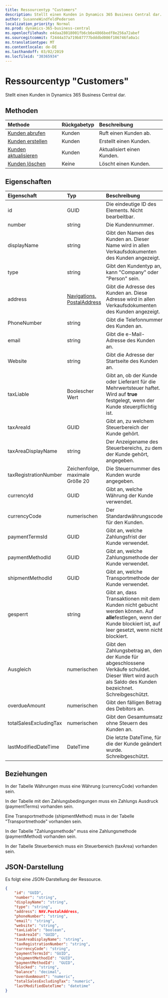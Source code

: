 ```yaml
---
title: Ressourcentyp "Customers"
description: Stellt einen Kunden in Dynamics 365 Business Central dar.
author: SusanneWindfeldPedersen
localization_priority: Normal
ms.prod: dynamics-365-business-central
ms.openlocfilehash: e4daa28018001fb6cb6e4866bedf8e256a72abef
ms.sourcegitcommit: f2444a37a719b87777bdddbd086f106746fa0a1c
ms.translationtype: MT
ms.contentlocale: de-DE
ms.lasthandoff: 03/02/2019
ms.locfileid: "30365934"
---
```

# <a name="customers-resource-type"></a>Ressourcentyp "Customers"
Stellt einen Kunden in Dynamics 365 Business Central dar.

## <a name="methods"></a>Methoden

| Methode                                              |Rückgabetyp| Beschreibung      |
|:----------------------------------------------------|:----------|:-----------------|
|[Kunden abrufen](../api/dynamics-customer-get.md)      |Kunden   |Ruft einen Kunden ab.   |
|[Kunden erstellen](../api/dynamics-create-customer.md)|Kunden   |Erstellt einen Kunden.|
|[Kunden aktualisieren](../api/dynamics-customer-update.md)|Kunden   |Aktualisiert einen Kunden.|
|[Kunden löschen](../api/dynamics-customer-delete.md)|Keine        |Löscht einen Kunden.|

## <a name="properties"></a>Eigenschaften
| Eigenschaft    | Typ     |Beschreibung|
|:------------|:---------|:----------|
|id           |GUID      |Die eindeutige ID des Elements. Nicht bearbeitbar.|
|number       |string    |Die Kundennummer.|
|displayName  |string    |Gibt den Namen des Kunden an. Dieser Name wird in allen Verkaufsdokumenten des Kunden angezeigt.|
|type         |string    |Gibt den Kundentyp an, kann "Company" oder "Person" sein.|
|address      |[Navigations. PostalAddress](../resources/dynamics-complextypes.md)|Gibt die Adresse des Kunden an. Diese Adresse wird in allen Verkaufsdokumenten des Kunden angezeigt.|
|PhoneNumber  |string    |Gibt die Telefonnummer des Kunden an.|
|email        |string    |Gibt die e-Mail-Adresse des Kunden an.|
|Website      |string    |Gibt die Adresse der Startseite des Kunden an.|
|taxLiable    |Boolescher Wert   |Gibt an, ob der Kunde oder Lieferant für die Mehrwertsteuer haftet. Wird auf **true** festgelegt, wenn der Kunde steuerpflichtig ist.|
|taxAreaId    |GUID      |Gibt an, zu welchem Steuerbereich der Kunde gehört.|
|taxAreaDisplayName|string|Der Anzeigename des Steuerbereichs, zu dem der Kunde gehört, angegeben.|
|taxRegistrationNumber|Zeichenfolge, maximale Größe 20|Die Steuernummer des Kunden wurde angegeben.|
|currencyId   |GUID      |Gibt an, welche Währung der Kunde verwendet.|
|currencyCode |numerischen   |Der Standardwährungscode für den Kunden.|
|paymentTermsId|GUID     |Gibt an, welche Zahlungsfrist der Kunde verwendet.|
|paymentMethodId|GUID    |Gibt an, welche Zahlungsmethode der Kunde verwendet.|
|shipmentMethodId|GUID   |Gibt an, welche Transportmethode der Kunde verwendet.|
|gesperrt      |string    |Gibt an, dass Transaktionen mit dem Kunden nicht gebucht werden können. Auf **alle**festlegen, wenn der Kunde blockiert ist, auf leer gesetzt, wenn nicht blockiert.|
|Ausgleich      |numerischen   |Gibt den Zahlungsbetrag an, den der Kunde für abgeschlossene Verkäufe schuldet. Dieser Wert wird auch als Saldo des Kunden bezeichnet. Schreibgeschützt.|
|overdueAmount|numerischen   |Gibt den fälligen Betrag des Debitors an.|
|totalSalesExcludingTax|numerischen|Gibt den Gesamtumsatz ohne Steuern des Kunden an.|
|lastModifiedDateTime|DateTime|Die letzte DateTime, für die der Kunde geändert wurde. Schreibgeschützt.|  


## <a name="relationships"></a>Beziehungen
In der Tabelle Währungen muss eine Währung (currencyCode) vorhanden sein.

In der Tabelle mit den Zahlungsbedingungen muss ein Zahlungs Ausdruck (paymentTerms) vorhanden sein.

Eine Transportmethode (shipmentMethod) muss in der Tabelle "Transportmethode" vorhanden sein.

In der Tabelle "Zahlungsmethode" muss eine Zahlungsmethode (paymentMethod) vorhanden sein.

In der Tabelle Steuerbereich muss ein Steuerbereich (taxArea) vorhanden sein.

## <a name="json-representation"></a>JSON-Darstellung

Es folgt eine JSON-Darstellung der Ressource.


```json
{
    "id": "GUID",
    "number": "string",
    "displayName": "string",
    "type": "string",
    "address": NAV.PostalAddress,
    "phoneNumber": "string",
    "email": "string",
    "website": "string",
    "taxLiable": "boolean",
    "taxAreaId": "GUID",
    "taxAreaDisplayName": "string",
    "taxRegistrationNumber": "string",
    "currencyCode": "string",
    "paymentTermsId": "GUID",
    "shipmentMethodId": "GUID",
    "paymentMethodId":  "GUID",
    "blocked": "string",
    "balance": "decimal",
    "overdueAmount": "numeric",
    "totalSalesExcludingTax": "numeric",
    "lastModifiedDateTime": "datetime"
}


```

